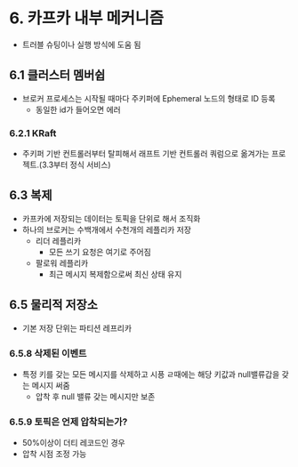 # 6. 카프카 내부 메커니즘
- 트러블 슈팅이나 실행 방식에 도움 됨

## 6.1 클러스터 멤버쉽
- 브로커 프로세스는 시작될 때마다 주키퍼에 Ephemeral 노드의 형태로 ID 등록
  - 동일한 id가 들어오면 에러
### 6.2.1 KRaft
- 주키퍼 기반 컨트롤러부터 탈피해서 래프트 기반 컨트롤러 쿼럼으로 옮겨가는 프로젝트.(3.3부터 정식 서비스)

## 6.3 복제
- 카프카에 저장되는 데이터는 토픽을 단위로 해서 조직화
- 하나의 브로커는 수백개에서 수천개의 레플리카 저장
    - 리더 레플리카
      - 모든 쓰기 요청은 여기로 주어짐
    - 팔로워 레플리카
      - 최근 메시지 복제함으로써 최신 상태 유지
## 6.5 물리적 저장소
- 기본 저장 단위는 파티션 레프리카

### 6.5.8 삭제된 이벤트
- 특정 키를 갖는 모든 메시지를 삭제하고 시픙 ㄹ때에는 해당 키값과 null밸류갑을 갖는 메시지 써줌
  - 압착 후 null 밸류 갖는 메시지만 보존

### 6.5.9 토픽은 언제 압착되는가?
- 50%이상이 더티 레코드인 경우
- 압착 시점 조정 가능